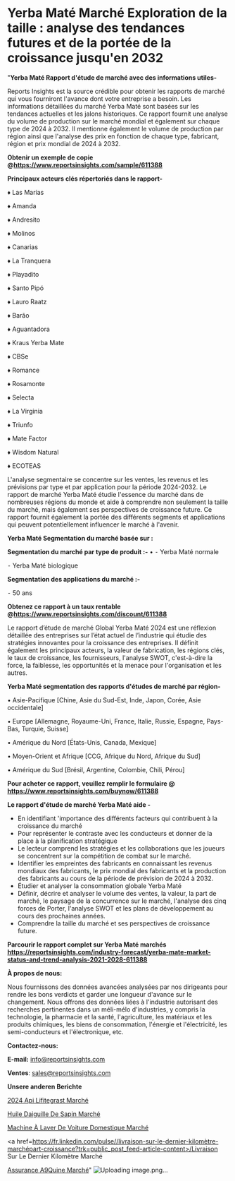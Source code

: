 # Yerba Maté Marché Exploration de la taille : analyse des tendances futures et de la portée de la croissance jusqu'en 2032

"<strong>Yerba Maté Rapport d'étude de marché avec des informations utiles-</strong>

Reports Insights est la source crédible pour obtenir les rapports de marché qui vous fourniront l'avance dont votre entreprise a besoin. Les informations détaillées du marché Yerba Maté sont basées sur les tendances actuelles et les jalons historiques. Ce rapport fournit une analyse du volume de production sur le marché mondial et également sur chaque type de 2024 à 2032. Il mentionne également le volume de production par région ainsi que l'analyse des prix en fonction de chaque type, fabricant, région et prix mondial de 2024 à 2032.

<strong><b>Obtenir un exemple de copie @</b></strong><a href=https://www.reportsinsights.com/sample/611388><strong><b>https://www.reportsinsights.com/sample/611388</b></strong></a>

<b>Principaux acteurs clés répertoriés dans le rapport-</b>

<b> </b>♦ Las Marías

♦ Amanda

♦ Andresito

♦ Molinos

♦ Canarias

♦ La Tranquera

♦ Playadito

♦ Santo Pipó

♦ Lauro Raatz

♦ Barão

♦ Aguantadora

♦ Kraus Yerba Mate

♦ CBSe

♦ Romance

♦ Rosamonte

♦ Selecta

♦ La Virginia

♦ Triunfo

♦ Mate Factor

♦ Wisdom Natural

♦ ECOTEAS

L'analyse segmentaire se concentre sur les ventes, les revenus et les prévisions par type et par application pour la période 2024-2032. Le rapport de marché Yerba Maté étudie l'essence du marché dans de nombreuses régions du monde et aide à comprendre non seulement la taille du marché, mais également ses perspectives de croissance future. Ce rapport fournit également la portée des différents segments et applications qui peuvent potentiellement influencer le marché à l'avenir.

<strong>Yerba Maté Segmentation du marché basée sur :</strong>

<strong>Segmentation du marché par type de produit :-</strong>
•
⁃ Yerba Maté normale

⁃ Yerba Maté biologique

<strong>Segmentation des applications du marché :-</strong>

⁃ 50 ans

<strong><b>Obtenez ce rapport à un taux rentable @</b></strong><a href=https://www.reportsinsights.com/discount/611388><strong><b>https://www.reportsinsights.com/discount/611388</b></strong></a>

Le rapport d’étude de marché Global Yerba Maté 2024 est une réflexion détaillée des entreprises sur l’état actuel de l’industrie qui étudie des stratégies innovantes pour la croissance des entreprises. Il définit également les principaux acteurs, la valeur de fabrication, les régions clés, le taux de croissance, les fournisseurs, l'analyse SWOT, c'est-à-dire la force, la faiblesse, les opportunités et la menace pour l'organisation et les autres.

<strong>Yerba Maté segmentation des rapports d'études de marché par région-</strong>

• Asie-Pacifique [Chine, Asie du Sud-Est, Inde, Japon, Corée, Asie occidentale]

• Europe [Allemagne, Royaume-Uni, France, Italie, Russie, Espagne, Pays-Bas, Turquie, Suisse]

• Amérique du Nord [États-Unis, Canada, Mexique]

• Moyen-Orient et Afrique [CCG, Afrique du Nord, Afrique du Sud]

• Amérique du Sud [Brésil, Argentine, Colombie, Chili, Pérou]

<strong>Pour acheter ce rapport, veuillez remplir le formulaire @   <a href=https://www.reportsinsights.com/buynow/611388>https://www.reportsinsights.com/buynow/611388</a></strong>

<strong>Le rapport d'étude de marché Yerba Maté aide -</strong>
<ul>
  <li>En identifiant 'importance des différents facteurs qui contribuent à la croissance du marché</li>
  <li>Pour représenter le contraste avec les conducteurs et donner de la place à la planification stratégique</li>
  <li>Le lecteur comprend les stratégies et les collaborations que les joueurs se concentrent sur la compétition de combat sur le marché.</li>
  <li>Identifier les empreintes des fabricants en connaissant les revenus mondiaux des fabricants, le prix mondial des fabricants et la production des fabricants au cours de la période de prévision de 2024 à 2032.</li>
  <li>Étudier et analyser la consommation globale Yerba Maté</li>
  <li>Définir, décrire et analyser le volume des ventes, la valeur, la part de marché, le paysage de la concurrence sur le marché, l'analyse des cinq forces de Porter, l'analyse SWOT et les plans de développement au cours des prochaines années.</li>
  <li>Comprendre la taille du marché et ses perspectives de croissance future.</li>
</ul>

<strong>Parcourir le rapport complet sur Yerba Maté marchés <a href=https://reportsinsights.com/industry-forecast/yerba-mate-market-status-and-trend-analysis-2021-2028-611388>https://reportsinsights.com/industry-forecast/yerba-mate-market-status-and-trend-analysis-2021-2028-611388</a></strong>

<strong>À propos de nous:</strong>

Nous fournissons des données avancées analysées par nos dirigeants pour rendre les bons verdicts et garder une longueur d'avance sur le changement. Nous offrons des données liées à l'industrie autorisant des recherches pertinentes dans un méli-mélo d'industries, y compris la technologie, la pharmacie et la santé, l'agriculture, les matériaux et les produits chimiques, les biens de consommation, l'énergie et l'électricité, les semi-conducteurs et l'électronique, etc.

<strong>Contactez-nous:</strong>

<strong>E-mail:</strong> <a href=mailto:info@reportsinsights.com>info@reportsinsights.com</a>

<strong>Ventes</strong>: <a href=mailto:sales@reportsinsights.com>sales@reportsinsights.com</a>

<strong>Unsere anderen Berichte</strong>

<a href=https://www.linkedin.com/pulse/2024-api-lifitegrast-march%C3%A9tendance-et-pr%C3%A9visions-ck4lc/>2024 Api Lifitegrast Marché</a>

<a href=https://www.linkedin.com/pulse/huile-daiguille-de-sapin-march%C3%A9-la-taille-2024-h8gyc/>Huile Daiguille De Sapin Marché</a>

<a href=https://www.linkedin.com/pulse/machine-à-laver-de-voiture-domestique-marché-odoec/>Machine À Laver De Voiture Domestique Marché</a>

<a href=https://fr.linkedin.com/pulse//livraison-sur-le-dernier-kilomètre-marchépart-croissance?trk=public_post_feed-article-content>/Livraison Sur Le Dernier Kilomètre Marché</a>

<a href=https://www.linkedin.com/pulse/assurance-%C3%A9quine-march%C3%A9-segmentation-tendances-ahoef/>Assurance A9Quine Marché</a>"
![Uploading image.png…]()
